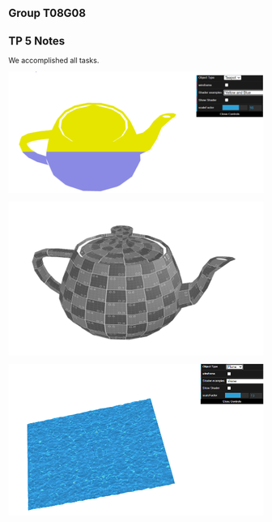 ## Group T08G08

## TP 5 Notes

We accomplished all tasks.

![Screenshot 1](screenshots/cg-t08g08-tp5-1.PNG)

![Screenshot 2](screenshots/cg-t08g08-tp5-2.png)

![Screenshot 3](screenshots/cg-t08g08-tp5-3.png)
